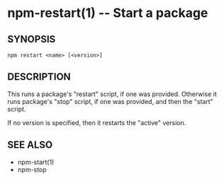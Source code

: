 npm-restart(1) -- Start a package
=================================

## SYNOPSIS

    npm restart <name> [<version>]

## DESCRIPTION

This runs a package's "restart" script, if one was provided.
Otherwise it runs package's "stop" script, if one was provided, and then
the "start" script.

If no version is specified, then it restarts the "active" version.

## SEE ALSO

* npm-start(1)
* npm-stop


